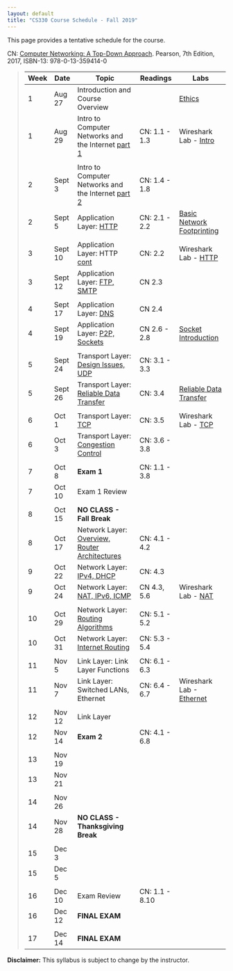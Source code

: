 ```yaml
---
layout: default
title: "CS330 Course Schedule - Fall 2019"
---
```


This page provides a tentative schedule for the course.

CN: [Computer Networking: A Top-Down Approach](https://www.pearson.com/us/higher-education/program/Kurose-Computer-Networking-A-Top-Down-Approach-7th-Edition/PGM1101673.html). Pearson, 7th Edition, 2017, ISBN-13: 978-0-13-359414-0


>  Week    | Date     | Topic        | Readings   | Labs                                  
> -------- | -------- | ------------ | ---------- | ------------------------------------- 
> 1  | Aug 27   | Introduction and Course Overview | | [Ethics](../assign/assighn01.html) 
> 1  | Aug 29   | Intro to Computer Networks and the Internet [part 1](../slides/lecture1_introduction_to_computer_networks_part1.pdf) | CN: 1.1 - 1.3 | Wireshark Lab - [Intro](../labs/Wireshark_Intro_v7.0.pdf) 
> | | | |
> 2  | Sept 3   | Intro to Computer Networks and the Internet [part 2](../slides/lecture2_introduction_to_computer_networks_part2.pdf)  | CN: 1.4 - 1.8 | 
> 2  | Sept 5   | Application Layer: [HTTP](../slides/lecture3_application_layer_HTTP.pdf) | CN: 2.1 - 2.2 | [Basic Network Footprinting](../labs/lab01.html) 
> | | | |
> 3  | Sept 10  | Application Layer: HTTP [cont](../slides/lecture3_application_layer_HTTP.pdf) | CN: 2.2 | Wireshark Lab - [HTTP](../labs/Wireshark_HTTP_v7.0.pdf)
> 3  | Sept 12  | Application Layer: [FTP, SMTP](../slides/lecture4_application_layer_FTP_SMTP.pdf) | CN 2.3 | 
> | | | |
> 4  | Sept 17  | Application Layer: [DNS](../slides/lecture4_application_layer_DNS.pdf) | CN 2.4 |  
> 4  | Sept 19  | Application Layer: [P2P, Sockets](../slides/lecture5_application_layer_P2P_sockets.pdf) | CN 2.6 - 2.8 | [Socket Introduction](../labs/lab02.html)
> | | | 
> 5  | Sept 24  | Transport Layer: [Design Issues, UDP](../slides/lecture6_transport_layer_UDP.pdf) | CN: 3.1 - 3.3 |
> 5  | Sept 26  | Transport Layer: [Reliable Data Transfer](../slides/lecture6_transport_layer_RDT.pdf) | CN: 3.4 | [Reliable Data Transfer](../labs/lab03.html)
> | | | 
> 6  | Oct 1    | Transport Layer: [TCP](../slides/lecture6_transport_layer_TCP.pdf) | CN: 3.5 | Wireshark Lab - [TCP](../labs/Wireshark_TCP_v7.0.pdf)
> 6  | Oct 3    | Transport Layer: [Congestion Control](../slides/lecture6_transport_layer_Congestion_Control.pdf) | CN: 3.6 - 3.8 |  
> | | | |
> 7  | Oct 8    | **Exam 1** | CN: 1.1 - 3.8 | 
> 7  | Oct 10   | Exam 1 Review | |
> | | | |
> 8  | Oct 15   | **NO CLASS - Fall Break** | | 
> 8  | Oct 17   | Network Layer: [Overview, Router Architectures](../slides/lecture7_network_layer_overview.pdf) | CN: 4.1 - 4.2|
> 9  | Oct 22   | Network Layer: [IPv4, DHCP](../slides/lecture7_network_layer_ipv4.pdf) | CN: 4.3|
> 9  | Oct 24   | Network Layer: [NAT, IPv6, ICMP](../slides/lecture7_network_layer_ipv6.pdf) | CN 4.3, 5.6 | Wireshark Lab - [NAT](../labs/Wireshark_NAT_v7.0.pdf)
> | | | |
> 10 | Oct 29   | Network Layer: [Routing Algorithms](../slides/lecture7_network_layer_routing_algo.pdf) | CN: 5.1 - 5.2 | 
> 10 | Oct 31   | Network Layer: [Internet Routing](../slides/lecture7_network_layer_internet_routing.pdf) | CN: 5.3 - 5.4 | 
> | | | |
> 11 | Nov 5    | Link Layer: Link Layer Functions| CN: 6.1 - 6.3 | 
> 11 | Nov 7    | Link Layer: Switched LANs, Ethernet | CN: 6.4 - 6.7 | Wireshark Lab -[Ethernet](../labs/Wireshark_Ethernet_ARP_v7.0.pdf)
> | | | |
> 12 | Nov 12   | Link Layer | |  
> 12 | Nov 14   | **Exam 2** | CN: 4.1 - 6.8 |
> | | | |
> 13 | Nov 19   | | | 
> 13 | Nov 21   | | |
> | | | | 
> 14 | Nov 26   | | |  
> 14 | Nov 28   | **NO CLASS - Thanksgiving Break** |
> | | | |
> 15 | Dec 3    | | |
> 15 | Dec 5    | | |
> | | | |
> 16 | Dec 10   | Exam Review | CN: 1.1 - 8.10 |
> 16 | Dec 12   | **FINAL EXAM** | |
> | | | |
> 17 | Dec 14   | **FINAL EXAM** | |

<!--
> 7  | Oct 10   | Network Layer: Overview, Router Architectures | CN: 4.1 - 4.3 |
> 8  | Oct 15   | Network Layer: IPv4, DHCP, NAT | CN: 4.4 | Wireshark Lab - IP
> 8  | Oct 17   | **NO CLASS - Fall Break** | | 
> 9  | Oct 22   | Network Layer: IPv6, ICMP | CN: 4.4 | Wireshark Lab - ICMP
> 9  | Oct 24   | Network Layer: Routing Algorithms | CN: 4.5 | Wireshark Lab - NAT
> 10 | Oct 29   | Network Layer: Internet Routing |  CN: 4.6 - 4.8 | Wireshark Lab - ARP
> 10 | Oct 31   | Link Layer: Link Layer Functions | CN 6.1 - 6.3 | 
> 11 | Nov 5    | Link Layer: Switched LANs, Ethernet | CN: 6.4 - 6.6 |   Wireshark Lab - DHCP
> 11 | Nov 7    | Link Layer: VLANs | CN: 6.4 - 6.8 | 
> 12 | Nov 12   | **Exam 2** | CN: 4.1 - 6.8 | | | 
> 12 | Nov 14   | Security in Computer Networks: Cryptography, Encryption | CN: 8.1 - 8.3 | 
> 13 | Nov 19   | Security in Computer Networks: Authentication, Digital Signatures | CN: 8.3 - 8.6 | 
> 13 | Nov 21   | Security in Computer Networks: VPNs, Firewalls and IDS | CN: 8.7 - 8.10 | Wireshark Lab - SSL
> 14 | Nov 26   | | | 
> 14 | Nov 28   | **NO CLASS - Thanksgiving Break** | |
> 15 | Dec 3    | | |
> 15 | Dec 5    | | |
> 16 | Dec 10   | Exam Review | CN: 1.1 - 8.10 |
> 16 | Dec 12   | **FINAL EXAM** | |
-->
**Disclaimer:** This syllabus is subject to change by the instructor.

<!--
> Aug 29   | [Lab 2: Basic Geometry](../labs/lab02.html) <br /> [Lab 3: Linear Algebra](../labs/lab03.html)| OPG: Ch. 5 <br /> OP: Ch. 5 | [CS370_Lab02.zip](../labs/src/CS370_Lab02.zip) <br /> [CS370_Lab03.zip](../labs/src/CS370_Lab03.zip)
> Sept 3   | [Lab 4: Affine Transformations I](../labs/lab04.html) <br /> [Lab 5: Affine Transformations II](../labs/lab05.html)|   | [CS370_Lab04.zip](../labs/src/CS370_Lab04.zip) <br /> [CS370_Lab05.zip](../labs/src/CS370_Lab05.zip)
> Sept 5   | [Lab 6: User Interaction and Animation](../labs/lab06.html) | OP: Ch. 3 | [CS370_Lab06.zip](../labs/src/CS370_Lab06.zip)
> Sept 10  | [Lab 7: 3D Orthographic Projection](../labs/lab07.html) | OPG: Ch. 5 <br /> OP: Ch. 4 | [CS370_Lab07.zip](../labs/src/CS370_Lab07.zip) 
> Sept 12  | [Lab 8: 3D Perspective Projection](../labs/lab08.html) <br /> **Assignment 1 Due** |  | [CS370_Lab08.zip](../labs/src/CS370_Lab08.zip)
> Sept 17  | [Lab 9: Time-based Animation and Fonts](../labs/lab09.html) |  | [CS370_Lab09.zip](../labs/src/CS370_Lab09.zip)
> Sept 19  | [Lab 10: Basic GLSL I](../labs/lab10.html) <br /> **Assignment 2 Milestone 1 Due 9/20** | OPG: Ch. 2 <br /> OP: Ch. 10 | [CS370_Lab10.zip](../labs/src/CS370_Lab10.zip)
> Sept 24  | [Lab 11: Basic GLSL II](../labs/lab11.html)  |  | [CS370_Lab11.zip](../labs/src/CS370_Lab11.zip)
> Sept 26  | Exam Review **Assignment 2 Written Due** | |
> Oct 1    | **EXAM I** <br /> **Assignment 2 Milestone 2 Due 9/30** | |
> Oct 3    | [Lab 12: Basic Lighting](../labs/lab12.html) <br /> [Lab 13: Light Sources](../labs/lab13.html) | OPG: Ch. 7 <br /> OP: Ch. 6 | [CS370_Lab12.zip](../labs/src/CS370_Lab12.zip) <br /> [CS370_Lab13.zip](../labs/src/CS370_Lab13.zip)
> Oct 8   | [Lab 14: Recursive Subdivision](../labs/lab14.html) |  | [CS370_Lab14.zip](../labs/src/CS370_Lab14.zip)
> Oct 10   | [Lab 15: Simple Shadows](../labs/lab15.html)  |  | [CS370_Lab15.zip](../labs/src/CS370_Lab15.zip)
> Oct 15   | **NO CLASS - Fall Break** | |
> Oct 17   | [Lab 16: Scene Graphs](../labs/lab16.html) <br /> **Assignment 3 Milestone 1 Due 10/17** |  | [CS370_Lab16.zip](../labs/src/CS370_Lab16.zip)
> Oct 22   | [Lab 17: Alpha Blending](../labs/lab17.html) <br /> **Final Project Milestone 1 Due 10/22** | OPG: Ch. 4 <br /> OP: Ch. 6.10 | [CS370_Lab17.zip](../labs/src/CS370_Lab17.zip)
> Oct 24   | [Lab 18: Billboarding](../labs/lab18.html) |  | [CS370_Lab18.zip](../labs/src/CS370_Lab18.zip)
> Oct 29   | Exam Review <br /> **Assignment 3 Written Due** |  | 
> Oct 31   | **EXAM II** <br /> **Assignment 3 Milestone 2 Due 10/30** | |
> Nov 5    | [Lab 19: Texture Mapping](../labs/lab19.html) | OPG: Ch. 6 <br /> OP: Ch. 8 | [CS370_Lab19.zip](../labs/src/CS370_Lab19.zip)
> Nov 7    | [Lab 20: Environment Mapping](../labs/lab20.html) |  | [CS370_Lab20.zip](../labs/src/CS370_Lab20.zip)
> Nov 12   | [Lab 21: Multitexturing](../labs/lab21.html) <br /> **Assignment 4 Milestone 1 Due 11/12** |  | [CS370_Lab21.zip](../labs/src/CS370_Lab21.zip)
> Nov 14   | [Lab 22: Bumpmapping](../labs/lab22.html) | OPG: Ch. 8 | [CS370_Lab22.zip](../labs/src/CS370_Lab22.zip)
> Nov 19   | Exam Review <br /> **Assignment 4 Written Due** |  | 
> Nov 21   | **EXAM III** <br /> **Assignment 4 Milestone 2 Due 11/20** | |
> Nov 26   | **Final Project Milestone 2 Due** |  | 
> Nov 28   | **NO CLASS - Thanksgiving Break** | |
> Dec 3    | Project workday | |
> Dec 5    | Project workday | |
> Dec 10   | Project workday | |
> Dec 12/14| **FINAL PROJECT PRESENTATIONS** | |-->
